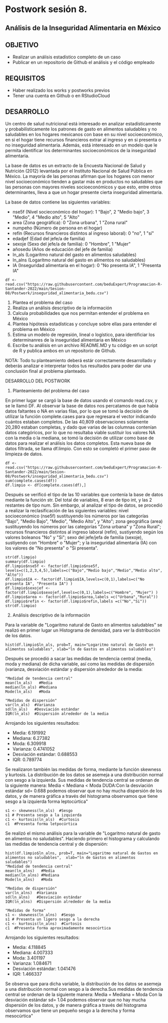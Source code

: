 # Postwork sesión 8.
## Análisis de la Inseguridad Alimentaria en México
## OBJETIVO
- Realizar un análisis estadístico completo de un caso
- Publicar en un repositorio de Github el análisis y el código empleado
## REQUISITOS
- Haber realizado los works y postworks previos
- Tener una cuenta en Github o en RStudioCloud
## DESARROLLO
Un centro de salud nutricional está interesado en analizar estadísticamente y probabilísticamente los patrones de gasto en alimentos saludables y no saludables en los hogares mexicanos con base en su nivel socioeconómico, en si el hogar tiene recursos financieros extrar al ingreso y en si presenta o no inseguridad alimentaria. Además, está interesado en un modelo que le permita identificar los determinantes socioeconómicos de la inseguridad alimentaria.

La base de datos es un extracto de la Encuesta Nacional de Salud y Nutrición (2012) levantada por el Instituto Nacional de Salud Pública en México. La mayoría de las personas afirman que los hogares con menor nivel socioeconómico tienden a gastar más en productos no saludables que las personas con mayores niveles socioeconómicos y que esto, entre otros determinantes, lleva a que un hogar presente cierta inseguridad alimentaria.

La base de datos contiene las siguientes variables:

- nse5f (Nivel socieconómico del hogar): 1 "Bajo", 2 "Medio bajo", 3 "Medio", 4 "Medio alto", 5 "Alto"
- area (Zona geográfica): 0 "Zona urbana", 1 "Zona rural"
- numpeho (Número de persona en el hogar)
- refin (Recursos financieros distintos al ingreso laboral): 0 "no", 1 "sí"
- edadjef (Edad del jefe/a de familia)
- sexoje (Sexo del jefe/a de familia): 0 "Hombre", 1 "Mujer"
- añosedu (Años de educación del jefe de familia)
- ln_als (Logarítmo natural del gasto en alimentos saludables)
- ln_alns (Logarítmo natural del gasto en alimentos no saludables)
- IA (Inseguridad alimentaria en el hogar): 0 "No presenta IA", 1 "Presenta IA"
```
df <- read.csv("https://raw.githubusercontent.com/beduExpert/Programacion-R-Santander-2022/main/Sesion-08/Postwork/inseguridad_alimentaria_bedu.csv")
```
1. Plantea el problema del caso
2. Realiza un análisis descriptivo de la información
3. Calcula probabilidades que nos permitan entender el problema en México
4. Plantea hipótesis estadísticas y concluye sobre ellas para entender el problema en México
5. Estima un modelo de regresión, lineal o logístico, para identificiar los determinanres de la inseguridad alimentaria en México
6. Escribe tu análisis en un archivo README.MD y tu código en un script de R y publica ambos en un repositorio de Github.

NOTA: Todo tu planteamiento deberá estár correctamente desarrollado y deberás analizar e interpretar todos tus resultados para poder dar una conclusión final al problema planteado.

DESARROLLO DEL POSTWORK

1. Planteamiento del problema del caso

En primer lugar se cargó la base de datos usando el comando read.csv, y se le llamó DF. Al observar la base de datos nos percatamos de que había datos 
faltantes o NA en varias filas, por lo que se tomó la decisión de utilizar la función complete.cases para que regresara el vector indicando cuántos estaban completos. De las 40,809 observaciones solamente 20,280 estaban completas, y dado que varias de las columnas contenían datos categóricos, por lo que no resultaba
viable sustituir los valores NA con la media o la mediana, se tomó la decisión de utilizar como base de datos para realizar el análisis los datos completos.
Esta nueva base de datos filtrada, se llama df.limpio. Con esto se completó el primer paso de limpieza de datos.
```
df <- read.csv("https://raw.githubusercontent.com/beduExpert/Programacion-R-Santander-2022/main/Sesion-08/Postwork/inseguridad_alimentaria_bedu.csv")
sum(complete.cases(df))
df.limpio <- df[complete.cases(df),]
```
Después se verificó el tipo de las 10 variables que contenía la base de datos mediante la función str. Del total de variables, 8 eran de tipo int, y las 2
restantes de tipo num. Sin embargo, al analizar el tipo de datos, se procedió a realizar la reclasificación de las siguientes variables: nivel socioeconómico 
(nse5f) sustituyendo los números por las categorías "Bajo", "Medio Bajo", "Medio", "Medio Alto", y "Alto"; zona geográfica (area) sustituyendo los números
por las categorías "Zona urbana" y "Zona Rural"; recursos financieros distintos al ingreso laboral (refin), sustiyendo según los valores boleanos "No" y "Si"; sexo
del jefe/jefa de familia (sexoje), sustiyendo con "Hombre" o "Mujer"; y la inseguridad alimentaria (IA) con los valores de "No presenta" o "Si presenta". 
```
str(df.limpio)
summary(df.limpio)
df.limpio$nse5f <- factor(df.limpio$nse5f, levels=c(1,2,3,4,5),labels=c("Bajo","Medio bajo","Medio","Medio alto", "Alto"))
df.limpio$IA <- factor(df.limpio$IA,levels=c(0,1),labels=c("No presenta IA", "Presenta IA") )
df.limpio$sexojef <- factor(df.limpio$sexojef,levels=c(0,1),labels=c("Hombre", "Mujer") )
df.limpio$area <- factor(df.limpio$area,labels =c("Urbana","Rural"))
df.limpio$refin <- factor(df.limpio$refin,labels =c("No","Si"))
str(df.limpio)
```

2. Análisis descriptivo de la información

Para la variable de "Logaritmo natural de Gasto en alimentos saludables" se realizó en primer lugar un Histograma de densidad, para ver la distribución de 
los datos.
```
hist(df.limpio$ln_als, prob=T, main="Logaritmo natural de Gasto en alimentos saludables", xlab="ln de Gastos en alimentos saludables")
```
Después se procedió a sacar las medidas de tendencia central (media, moda y mediana) de dicha variable, así como las medidas de dispersión (varianza, desviación
estándar y dispersión alrededor de la media:
```
"Medidad de tendencia central"
mean(ln_als)   #Media
median(ln_als) #Mediana
Mode(ln_als)   #Moda
```
```
"Medidas de dispersión"
var(ln_als)  #Varianza
sd(ln_als)   #Desviación estándar
IQR(ln_als)  #Dispersión alrededor de la media
```
Arrojando los siguientes resultados:
- Media: 6.191992
- Mediana: 6.27382
- Moda: 6.309918
- Varianza: 0.4741052
- Desviación estándar: 0.688553
- IQR: 0.789774

Se realizaron también las medidas de forma, mediante la función skewness y kurtosis. 
La distribución de los datos se asemeja a una distribución normal con sesgo a la izquierda. Sus medidas de tendencia central se ordenan de la siguiente manera:
  Media < Mediana < Moda
DUDA:Con la desviación estándar sd= 0.688 podemos observar que no hay mucha dispersión de los datos, y de manera gráfica a través del histograma observamos que tiene  sesgo a la izquierda forma leptocúrtica"

```
s1 <- skewness(ln_als)  #Sesgo
s1 # Presenta sesgo a la izquierda
c1 <- kurtosis(ln_als)  #Curtosis 
c1  #Presenta forma letpocúrtica
```

Se realizó el mismo análisis para la variable de "Logaritmo natural de gasto en alimentos no saludables". Haciendo primero el histograma y calculando las 
medidas de tendencia central y de dispersión:

```
hist(df.limpio$ln_alns, prob=T, main="Logaritmo natural de Gastos en alimentos no saludables",  xlab="ln de Gastos en alimentos saludables")
"Medidad de tendencia central"
mean(ln_alns)   #Media
median(ln_alns) #Mediana
Mode(ln_alns)   #Moda

"Medidas de dispersión"
var(ln_alns)  #Varianza
sd(ln_alns)   #Desviación estándar
IQR(ln_alns)  #Dispersión alrededor de la media

"Medidas de forma"
s1 <- skewness(ln_alns)  #Sesgo
s1 # Presenta un ligero sesgo a la derecha
c1 <- kurtosis(ln_alns)  #Curtosis 
c1  #Presenta forma aproximadamente mesocúrtica
```
Arrojando los siguientes resultados:
- Media: 4.118845
- Mediana: 4.007333
- Moda: 3.401197
- Varianza: 1.084671
- Desviación estándar: 1.041476
- IQR: 1.466337

Se observa que para dicha variable, la distribución de los datos se asemeja a una distribución normal con sesgo a la derecha.Sus medidas de tendencia central se ordenan de la siguiente manera:
Media  =  Mediana  = Moda
Con la desviación estándar sd= 1.04 podemos observar que no hay mucha dispersión de los datos, y de manera gráfica a través del histograma observamos que tiene  un pequeño sesgo a la derecha y forma mesocúrtica" 

